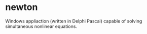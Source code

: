 newton
======
Windows appliaction (written in Delphi Pascal) capable of solving simultaneous nonlinear equations.
